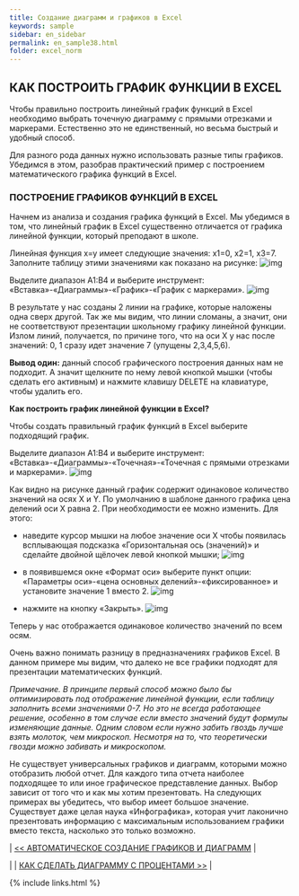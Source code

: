 ```yaml
---
title: Создание диаграмм и графиков в Excel
keywords: sample
sidebar: en_sidebar
permalink: en_sample38.html
folder: excel_norm
---
```


## КАК ПОСТРОИТЬ ГРАФИК ФУНКЦИИ В EXCEL

Чтобы правильно построить линейный график функций в Excel необходимо выбрать точечную диаграмму с прямыми отрезками и маркерами. Естественно это не единственный, но весьма быстрый и удобный способ.

Для разного рода данных нужно использовать разные типы графиков. Убедимся в этом, разобрав практический пример с построением математического графика функций в Excel.

### ПОСТРОЕНИЕ ГРАФИКОВ ФУНКЦИЙ В EXCEL

Начнем из анализа и создания графика функций в Excel. Мы убедимся в том, что линейный график в Excel существенно отличается от графика линейной функции, который преподают в школе.

Линейная функция x=y имеет следующие значения: x1=0, x2=1, x3=7. Заполните таблицу этими значениями как показано на рисунке:
        ![img](/images/img.png)

Выделите диапазон A1:B4 и выберите инструмент: «Вставка»-«Диаграммы»-«График»-«График с маркерами».
        ![img](/images/img.png)

В результате у нас созданы 2 линии на графике, которые наложены одна сверх другой. Так же мы видим, что линии сломаны, а значит, они не соответствуют презентации школьному графику линейной функции. Излом линий, получается, по причине того, что на оси X у нас после значений: 0, 1 сразу идет значение 7 (упущены 2,3,4,5,6).

**Вывод один:** данный способ графического построения данных нам не подходит. А значит щелкните по нему левой кнопкой мышки (чтобы сделать его активным) и нажмите клавишу DELETE на клавиатуре, чтобы удалить его.

**Как построить график линейной функции в Excel?**

Чтобы создать правильный график функций в Excel выберите подходящий график.

Выделите диапазон A1:B4 и выберите инструмент: «Вставка»-«Диаграммы»-«Точечная»-«Точечная с прямыми отрезками и маркерами».
        ![img](/images/img.png)

Как видно на рисунке данный график содержит одинаковое количество значений на осях X и Y. По умолчанию в шаблоне данного графика цена делений оси X равна 2. При необходимости ее можно изменить. Для этого:

* наведите курсор мышки на любое значение оси X чтобы появилась всплывающая подсказка «Горизонтальная ось (значений)» и сделайте двойной щёлочек левой кнопкой мышки;
        ![img](/images/img.png)
    
* в появившемся окне «Формат оси» выберите пункт опции: «Параметры оси»-«цена основных делений»-«фиксированное» и установите значение 1 вместо 2.
        ![img](/images/img.png)
    
* нажмите на кнопку «Закрыть».
        ![img](/images/img.png)

Теперь у нас отображается одинаковое количество значений по всем осям.

Очень важно понимать разницу в предназначениях графиков Excel. В данном примере мы видим, что далеко не все графики подходят для презентации математических функций.

_Примечание. В принципе первый способ можно было бы оптимизировать под отображение линейной функции, если таблицу заполнить всеми значениями 0-7. Но это не всегда работающее решение, особенно в том случае если вместо значений будут формулы изменяющие данные. Одним словом если нужно забить гвоздь лучше взять молоток, чем микроскоп. Несмотря на то, что теоретически гвозди можно забивать и микроскопом._

Не существует универсальных графиков и диаграмм, которыми можно отобразить любой отчет. Для каждого типа отчета наиболее подходящее то или иное графическое представление данных. Выбор зависит от того что и как мы хотим презентовать. На следующих примерах вы убедитесь, что выбор имеет большое значение. Существует даже целая наука «Инфографика», которая учит лаконично презентовать информацию с максимальным использованием графики вместо текста, насколько это только возможно.

| [<< АВТОМАТИЧЕСКОЕ СОЗДАНИЕ ГРАФИКОВ И ДИАГРАММ](en_sample37.html) |

| | [КАК СДЕЛАТЬ ДИАГРАММУ С ПРОЦЕНТАМИ >>](en_sample39.html) |

{% include links.html %}